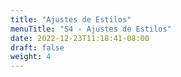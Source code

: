 ```yaml
---
title: "Ajustes de Estilos"
menuTitle: "S4 - Ajustes de Estilos"
date: 2022-12-23T11:18:41-08:00
draft: false
weight: 4
---
```

